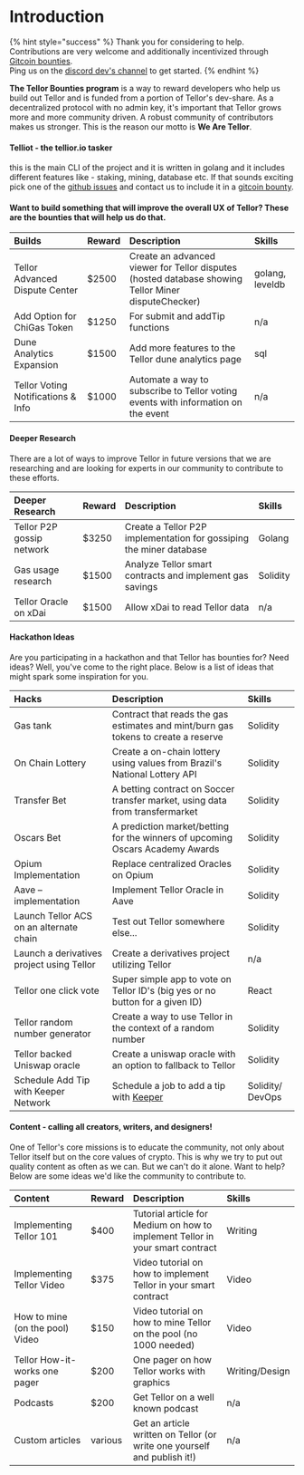 # Introduction



{% hint style="success" %}
Thank you for considering to help.  
Contributions are very welcome and additionally incentivized through [Gitcoin bounties](https://gitcoin.co/tellor-io).   
Ping us on the [discord dev's channel](https://discord.gg/2rw2wQ38) to get started.
{% endhint %}

**The Tellor Bounties program** is a way to reward developers who help us build out Tellor and is funded from a portion of Tellor's dev-share.   As a decentralized protocol with no admin key, it's important that Tellor grows more and more community driven.  A robust community of contributors makes us stronger.  This is the reason our motto is **We Are Tellor**.



#### Telliot - the tellior.io tasker

this is the main CLI of the project and it is written in golang and it includes different features like - staking, mining, database etc. If that sounds exciting pick one of the [github issues](https://github.com/tellor-io/telliot/issues?q=is%3Aissue+is%3Aopen) and contact us to include it in a [gitcoin bounty](https://gitcoin.co/tellor-io).

#### Want to build something that will improve the overall UX of Tellor?  These are the bounties that will help us do that.

| Builds | Reward | Description | Skills |
| :--- | :--- | :--- | :--- |
| Tellor Advanced Dispute Center | $2500 | Create an advanced viewer for Tellor disputes \(hosted database showing Tellor Miner disputeChecker\) | golang, leveldb |
| Add Option for ChiGas Token | $1250 | For submit and addTip functions | n/a |
| Dune Analytics Expansion | $1500 | Add more features to the Tellor dune analytics page | sql |
| Tellor Voting Notifications & Info | $1000 | Automate a way to subscribe to Tellor voting events with information on the event | n/a |

#### Deeper Research

There are a lot of ways to improve Tellor in future versions that we are researching and are looking for experts in our community to contribute to these efforts.

| Deeper Research | Reward | Description | Skills |
| :--- | :--- | :--- | :--- |
| Tellor P2P gossip network | $3250 | Create a Tellor P2P implementation for gossiping the miner database | Golang |
| Gas usage research | $1500 | Analyze Tellor smart contracts and implement gas savings | Solidity |
| Tellor Oracle on xDai | $1500 | Allow xDai to read Tellor data | n/a |

#### Hackathon Ideas

Are you participating in a hackathon and that Tellor has bounties for? Need ideas? Well, you've come to the right place. Below is a list of ideas that might spark some inspiration for you.

| Hacks | Description | Skills |
| :--- | :--- | :--- |
| Gas tank | Contract that reads the gas estimates and mint/burn gas tokens to create a reserve | Solidity |
| On Chain Lottery | Create a on-chain lottery using values from Brazil's National Lottery API | Solidity |
| Transfer Bet | A betting contract on Soccer transfer market, using data from transfermarket | Solidity |
| Oscars Bet | A prediction market/betting for the winners of upcoming Oscars Academy Awards | Solidity |
| Opium Implementation | Replace centralized Oracles on Opium | Solidity |
| Aave – implementation | Implement Tellor Oracle in Aave | Solidity |
| Launch Tellor ACS on an alternate chain | Test out Tellor somewhere else... | Solidity |
| Launch a derivatives project using Tellor | Create a derivatives project utilizing Tellor | n/a |
| Tellor one click vote | Super simple app to vote on Tellor ID's \(big yes or no button for a given ID\) | React |
| Tellor random number generator | Create a way to use Tellor in the context of a random number | Solidity |
| Tellor backed Uniswap oracle | Create a uniswap oracle with an option to fallback to Tellor | Solidity |
| Schedule Add Tip with Keeper Network | Schedule a job to add a tip with [Keeper](https://github.com/keep3r-network/keep3r.network) | Solidity/ DevOps |

#### Content - calling all creators, writers, and designers!

One of Tellor's core missions is to educate the community, not only about Tellor itself but on the core values of crypto. This is why we try to put out quality content as often as we can. But we can't do it alone. Want to help? Below are some ideas we'd like the community to contribute to.

| Content | Reward | Description | Skills |
| :--- | :--- | :--- | :--- |
| Implementing Tellor 101 | $400 | Tutorial article for Medium on how to implement Tellor in your smart contract | Writing |
| Implementing Tellor Video | $375 | Video tutorial on how to implement Tellor in your smart contract | Video |
| How to mine \(on the pool\) Video | $150 | Video tutorial on how to mine Tellor on the pool \(no 1000 needed\) | Video |
| Tellor How-it-works one pager | $200 | One pager on how Tellor works with graphics | Writing/Design |
| Podcasts | $200 | Get Tellor on a well known podcast | n/a |
| Custom articles | various | Get an article written on Tellor \(or write one yourself and publish it!\) | n/a |



